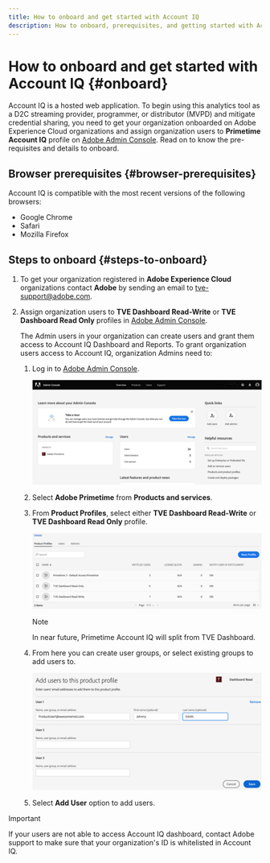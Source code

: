 ```yaml
---
title: How to onboard and get started with Account IQ
description: How to onboard, prerequisites, and getting started with Account IQ. 
---
```


# How to onboard and get started with Account IQ {#onboard}

Account IQ is a hosted web application. To begin using this analytics tool as a D2C streaming provider, programmer, or distributor (MVPD) and mitigate credential sharing, you need to get your organization onboarded on Adobe Experience Cloud organizations and assign organization users to **Primetime Account IQ** profile on [Adobe Admin Console](https://adminconsole.adobe.com/). Read on to know the pre-requisites and details to onboard.

## Browser prerequisites {#browser-prerequisites}

Account IQ is compatible with the most recent versions of the following browsers:

* Google Chrome
* Safari
* Mozilla Firefox

## Steps to onboard {#steps-to-onboard}

1. To get your organization registered in **Adobe Experience Cloud** organizations contact **Adobe** by sending an email to tve-support@adobe.com.

1. Assign organization users to **TVE Dashboard Read-Write** or **TVE Dashboard Read Only** profiles in [Adobe Admin Console](https://adminconsole.adobe.com/).

   The Admin users in your organization can create users and grant them access to Account IQ Dashboard and Reports. To grant organization users access to Account IQ, organization Admins need to:

    1. Log in to [Adobe Admin Console](https://adminconsole.adobe.com/).


        ![](assets/admin-console.png)

    1. Select **Adobe Primetime** from **Products and services**.

    1. From **Product Profiles**, select either **TVE Dashboard Read-Write** or **TVE Dashboard Read Only** profile.

       ![](assets/product-profiles.png)

       >[!NOTE]
       >
       >In near future, Primetime Account IQ will split from TVE Dashboard.

    1. From here you can create user groups, or select existing groups to add users to.

       ![](assets/add-users-2profile.png)

    1. Select **Add User** option to add users.

>[!IMPORTANT]
>
>If your users are not able to access Account IQ dashboard, contact Adobe support to make sure that your organization's ID is whitelisted in Account IQ.
